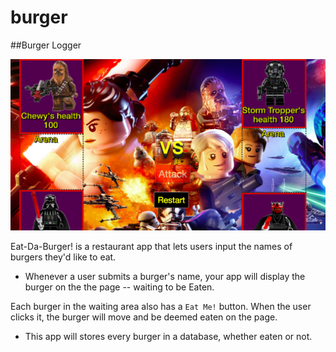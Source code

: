 # burger

##Burger Logger

![alt text](https://github.com/rockymia50/Star-Wars-RPG/blob/master/assets/images/StarWars.png?raw=true "Star Wars RPG") 


 Eat-Da-Burger! is a restaurant app that lets users input the names of burgers they'd like to eat.

* Whenever a user submits a burger's name, your app will display the burger on the the page -- waiting to be Eaten.

 Each burger in the waiting area also has a `Eat Me!` button. When the user clicks it, the burger will move and be deemed eaten on the page.

* This app will stores every burger in a database, whether eaten or not.

